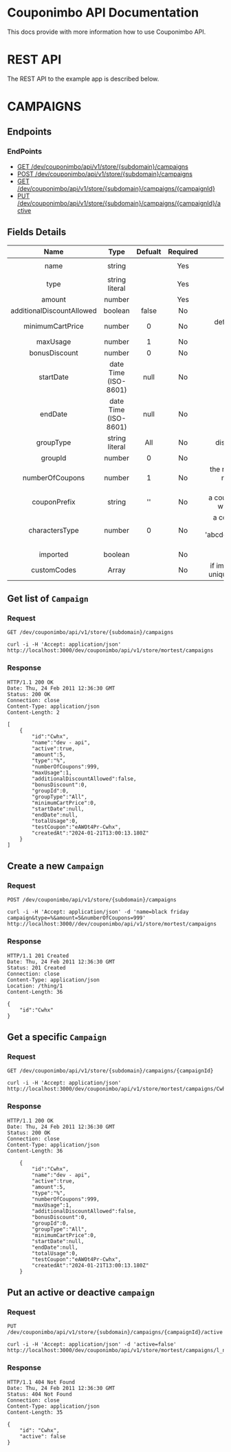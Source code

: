 # Couponimbo API Documentation

This docs provide with more information how to use Couponimbo API.

# REST API

The REST API to the example app is described below.

# CAMPAIGNS

## Endpoints
### EndPoints
* [GET /dev/couponimbo/api/v1/store/{subdomain}/campaigns](#user-content-Get-list-of-`Campaign`)
* [POST /dev/couponimbo/api/v1/store/{subdomain}/campaigns](#user-content-Create-a-new-`Campaign`)
* [GET /dev/couponimbo/api/v1/store/{subdomain}/campaigns/{campaignId}](#user-content-Get-a-specific-`Campaign`)
* [PUT /dev/couponimbo/api/v1/store/{subdomain}/campaigns/{campaignId}/active](#user-content-Put-an-active-or-deactive-`campaign`)

## Fields Details
Name | Type | Defualt | Required | Description | Example
:--:|:--:|:---:|:---:|:---:|:---:
name                        | string                |       | Yes | name of campaign | `black friday campaign`
type                        | string literal        |       | Yes | discount type, precentage or nis only. | `% | ₪`
amount                      | number                |       | Yes | discount amount. | `5`
additionalDiscountAllowed   | boolean               | false | No  | defualt value is `false`, if `true` will alllow additional discount. | `true`
minimumCartPrice            | number                |   0   | No  | defualt value is `0`, otherwise, discount will apply only if cart price is greater or equal to minimum cart price | `350`  
maxUsage                    | number                |   1   | No  | the maximum usage per `Coupon`. | `5`
bonusDiscount               | number                |   0   | No  | add bonus discount in nis per each `Coupon` in campaign. | `20`
startDate                   | date Time (ISO-8601)  |  null | No  | start date of campaign. | `2024-01-21T13:00:13.180Z`
endDate                     | date Time (ISO-8601)  |  null | No  | end date of campaign.   | `2024-01-23T13:00:13.180Z`
groupType                   | string literal        |  All  | No  | discount by group type, All = products, Tag = products, Category = products | `'All' | 'Tag' | 'Category'`
groupId                     | number                |   0   | No  | the group id, Required in case of `groupType` is 'Tag' or 'Category' | `123123`
numberOfCoupons             | number                |   1   | No  | the number of coupon that generate from the system, in case of `couponPrefix`, it means you choose the code of the coupon, the number of coupon in this campaign will be `1` | `999`
couponPrefix                | string                |  ''   | No  | a coupon name that you will detremine, if value is not empty the `numberOfCoupons` will be `1`, otherwise the system will generate generic custom coupon codes | `testcoupon2024`
charactersType              | number                |   0   | No  | a coupon characters type, will generate coupon code with letter & numbers or numbers only, 0 = 'abcdefghijklmnopqrstuvwxyzABCDEFGHIJKLMNOPQRSTUVWXYZ0123456789', 1 = '0123456789' | `0` | `1`
imported                    | boolean               |       | No  | in case of creating `customCodes` coupons, send `true` | `true`
customCodes                 | Array<string>         |       | No  | if imported is `true`, Required to send array of string with code coupons, must be unique's code, if there is a code that already exists, the campaign will not create.

## Get list of `Campaign`

### Request

`GET /dev/couponimbo/api/v1/store/{subdomain}/campaigns`

    curl -i -H 'Accept: application/json' http://localhost:3000/dev/couponimbo/api/v1/store/mortest/campaigns

### Response

    HTTP/1.1 200 OK
    Date: Thu, 24 Feb 2011 12:36:30 GMT
    Status: 200 OK
    Connection: close
    Content-Type: application/json
    Content-Length: 2

    [
        {
            "id":"Cwhx",
            "name":"dev - api",
            "active":true,
            "amount":5,
            "type":"%",
            "numberOfCoupons":999,
            "maxUsage":1,
            "additionalDiscountAllowed":false,
            "bonusDiscount":0,
            "groupId":0,
            "groupType":"All",
            "minimumCartPrice":0,
            "startDate":null,
            "endDate":null,
            "totalUsage":0,
            "testCoupon":"eAWOt4Pr-Cwhx",
            "createdAt":"2024-01-21T13:00:13.180Z"
        }
    ]

## Create a new `Campaign`

### Request

`POST /dev/couponimbo/api/v1/store/{subdomain}/campaigns`

    curl -i -H 'Accept: application/json' -d 'name=black friday campaign&type=%&amount=5&numberOfCoupons=999' http://localhost:3000//dev/couponimbo/api/v1/store/mortest/campaigns

### Response

    HTTP/1.1 201 Created
    Date: Thu, 24 Feb 2011 12:36:30 GMT
    Status: 201 Created
    Connection: close
    Content-Type: application/json
    Location: /thing/1
    Content-Length: 36

    {
        "id":"Cwhx"
    }

## Get a specific `Campaign`

### Request

`GET /dev/couponimbo/api/v1/store/{subdomain}/campaigns/{campaignId}`

    curl -i -H 'Accept: application/json' http://localhost:3000/dev/couponimbo/api/v1/store/mortest/campaigns/Cwhx

### Response

    HTTP/1.1 200 OK
    Date: Thu, 24 Feb 2011 12:36:30 GMT
    Status: 200 OK
    Connection: close
    Content-Type: application/json
    Content-Length: 36

        {
            "id":"Cwhx",
            "name":"dev - api",
            "active":true,
            "amount":5,
            "type":"%",
            "numberOfCoupons":999,
            "maxUsage":1,
            "additionalDiscountAllowed":false,
            "bonusDiscount":0,
            "groupId":0,
            "groupType":"All",
            "minimumCartPrice":0,
            "startDate":null,
            "endDate":null,
            "totalUsage":0,
            "testCoupon":"eAWOt4Pr-Cwhx",
            "createdAt":"2024-01-21T13:00:13.180Z"
        }

## Put an active or deactive `campaign`

### Request

`PUT /dev/couponimbo/api/v1/store/{subdomain}/campaigns/{campaignId}/active`

    curl -i -H 'Accept: application/json' -d 'active=false' http://localhost:3000/dev/couponimbo/api/v1/store/mortest/campaigns/l_nG/active

### Response

    HTTP/1.1 404 Not Found
    Date: Thu, 24 Feb 2011 12:36:30 GMT
    Status: 404 Not Found
    Connection: close
    Content-Type: application/json
    Content-Length: 35

    {
        "id": "Cwhx",
        "active": false
    }
